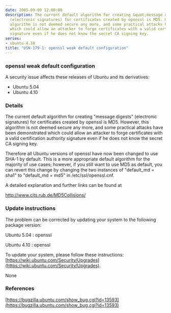```yaml
---
date: 2005-09-09 12:00:00
description: The current default algorithm for creating &quot;message digests&quot;
  (electronic signatures) for certificates created by openssl is MD5. However, this
  algorithm is not deemed secure any more, and some practical attacks have been demonstrated
  which could allow an attacker to forge certificates with a valid certification authority
  signature even if he does not know the secret CA signing key.
series:
- ubuntu-4.10
title: "USN-179-1: openssl weak default configuration"
---
```


### openssl weak default configuration

A security issue affects these releases of Ubuntu and its derivatives:

* Ubuntu 5.04
* Ubuntu 4.10

### Details

The current default algorithm for creating &quot;message digests&quot; (electronic signatures) for certificates created by openssl is MD5. However, this algorithm is not deemed secure any more, and some practical attacks have been demonstrated which could allow an attacker to forge certificates with a valid certification authority signature even if he does not know the secret CA signing key.

Therefore all Ubuntu versions of openssl have now been changed to use SHA-1 by default. This is a more appropriate default algorithm for the majority of use cases; however, if you still want to use MD5 as default, you can revert this change by changing the two instances of &quot;default_md = sha1&quot; to &quot;default_md = md5&quot; in /etc/ssl/openssl.cnf.

A detailed explanation and further links can be found at

 http://www.cits.rub.de/MD5Collisions/

### Update instructions

The problem can be corrected by updating your system to the following package version:

Ubuntu 5.04
 : openssl 

Ubuntu 4.10
 : openssl 

To update your system, please follow these instructions: [https://wiki.ubuntu.com/Security/Upgrades](https://wiki.ubuntu.com/Security/Upgrades).

None

### References

 [https://bugzilla.ubuntu.com/show_bug.cgi?id=13593](https://bugzilla.ubuntu.com/show_bug.cgi?id=13593)
